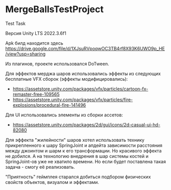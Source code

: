 # MergeBallsTestProject
 Test Task

Версия Unity LTS 2022.3.6f1

Apk билд находится здесь https://drive.google.com/file/d/1XJsuRVpoqwOC3TB4rf8X93K6UWO9p_HE/view?usp=sharing

Из плагинов, проекте использовался DoTween.

Для эффектов мерджа шаров использовались эффекты из следующих бесплатные VFX сборок (эффекты модифицировались):
- https://assetstore.unity.com/packages/vfx/particles/cartoon-fx-remaster-free-109565
- https://assetstore.unity.com/packages/vfx/particles/fire-explosions/procedural-fire-141496

Для UI использовались элементы из сборки ассетов: 
- https://assetstore.unity.com/packages/2d/gui/icons/2d-casual-ui-hd-82080

Для эффекта "жилейности" шаров хотел использовать технику прикрепленного к шару SpringJoint и апдейта зависимости расстояния между джоинтом и шарм к его трансформации. Но красивого эффекта не добился.
А на технологию внедрения в шар системы костей и SpringJoint-ов уже не хватило времени. Но если будет поставлена такая задача - смогу её реализовать.

"Приятность" геймплея старался добиться подбором физических свойств объектов, визуалом и эффектами.
